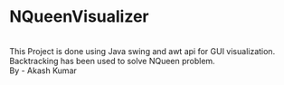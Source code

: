 # NQueenVisualizer
<br>
This Project is done using Java swing and awt api for GUI visualization. 
Backtracking has been used to solve NQueen problem.
<br>
By - Akash Kumar
